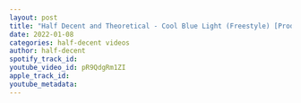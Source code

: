 ```yaml
---
layout: post
title: "Half Decent and Theoretical - Cool Blue Light (Freestyle) [Produced By Kronicle] MUSIC VIDEO"
date: 2022-01-08
categories: half-decent videos
author: half-decent
spotify_track_id: 
youtube_video_id: pR9QdgRm1ZI
apple_track_id: 
youtube_metadata: 
---
```

